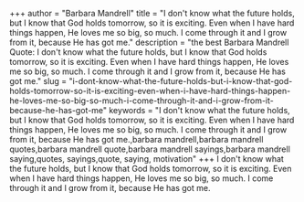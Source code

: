 +++
author = "Barbara Mandrell"
title = "I don't know what the future holds, but I know that God holds tomorrow, so it is exciting. Even when I have hard things happen, He loves me so big, so much. I come through it and I grow from it, because He has got me."
description = "the best Barbara Mandrell Quote: I don't know what the future holds, but I know that God holds tomorrow, so it is exciting. Even when I have hard things happen, He loves me so big, so much. I come through it and I grow from it, because He has got me."
slug = "i-dont-know-what-the-future-holds-but-i-know-that-god-holds-tomorrow-so-it-is-exciting-even-when-i-have-hard-things-happen-he-loves-me-so-big-so-much-i-come-through-it-and-i-grow-from-it-because-he-has-got-me"
keywords = "I don't know what the future holds, but I know that God holds tomorrow, so it is exciting. Even when I have hard things happen, He loves me so big, so much. I come through it and I grow from it, because He has got me.,barbara mandrell,barbara mandrell quotes,barbara mandrell quote,barbara mandrell sayings,barbara mandrell saying,quotes, sayings,quote, saying, motivation"
+++
I don't know what the future holds, but I know that God holds tomorrow, so it is exciting. Even when I have hard things happen, He loves me so big, so much. I come through it and I grow from it, because He has got me.
